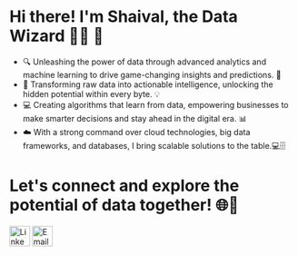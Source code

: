 # Hi there! I'm Shaival, the Data Wizard 🧙✨ 👋


- 🔍 Unleashing the power of data through advanced analytics and machine learning to drive game-changing insights and predictions. 🚀
- 🧠 Transforming raw data into actionable intelligence, unlocking the hidden potential within every byte. 💡
- 💻 Creating algorithms that learn from data, empowering businesses to make smarter decisions and stay ahead in the digital era. 📊
- ☁️ With a strong command over cloud technologies, big data frameworks, and databases, I bring scalable solutions to the table.️💻🗄️

# Let's connect and explore the potential of data together! 🌐🤝

<a href="https://www.linkedin.com/in/shaival99/"><img src="https://i.imgur.com/BeTaSqi.png" alt="LinkedIn" width="36px" height="36px"></a>
<a href="shaivals.2639@gmail.com"><img src="https://i.imgur.com/6EyYFZb.png" alt="Email" width="36px" height="36px"></a>
